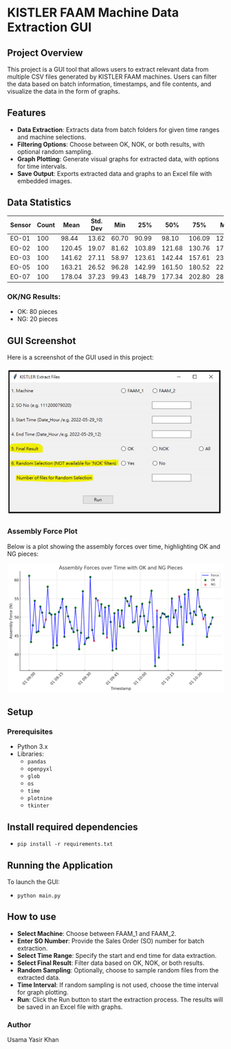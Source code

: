 # KISTLER FAAM Machine Data Extraction GUI

## Project Overview

This project is a GUI tool that allows users to extract relevant data from multiple CSV files generated by KISTLER FAAM machines. Users can filter the data based on batch information, timestamps, and file contents, and visualize the data in the form of graphs.

## Features
- **Data Extraction**: Extracts data from batch folders for given time ranges and machine selections.
- **Filtering Options**: Choose between OK, NOK, or both results, with optional random sampling.
- **Graph Plotting**: Generate visual graphs for extracted data, with options for time intervals.
- **Save Output**: Exports extracted data and graphs to an Excel file with embedded images.

## Data Statistics

| Sensor  | Count | Mean   | Std. Dev | Min    | 25%    | 50%    | 75%    | Max    |
|---------|-------|--------|----------|--------|--------|--------|--------|--------|
| EO-01   | 100   | 98.44  | 13.62    | 60.70  | 90.99  | 98.10  | 106.09 | 127.78 |
| EO-02   | 100   | 120.45 | 19.07    | 81.62  | 103.89 | 121.68 | 130.76 | 174.40 |
| EO-03   | 100   | 141.62 | 27.11    | 58.97  | 123.61 | 142.44 | 157.61 | 236.32 |
| EO-05   | 100   | 163.21 | 26.52    | 96.28  | 142.99 | 161.50 | 180.52 | 225.69 |
| EO-07   | 100   | 178.04 | 37.23    | 99.43  | 148.79 | 177.34 | 202.80 | 287.76 |

### OK/NG Results:
- OK: 80 pieces
- NG: 20 pieces

## GUI Screenshot

Here is a screenshot of the GUI used in this project:

![KISTLER GUI Screenshot](snapshots/kistler_gui_screenshot.png)

### Assembly Force Plot

Below is a plot showing the assembly forces over time, highlighting OK and NG pieces:

![Assembly Force Plot](snapshots/kistler_force_plot.png)


## Setup

### Prerequisites
- Python 3.x
- Libraries:
  - `pandas`
  - `openpyxl`
  - `glob`
  - `os`
  - `time`
  - `plotnine`
  - `tkinter`

## Install required dependencies

- `pip install -r requirements.txt`

## Running the Application
To launch the GUI:
   - `python main.py`

## How to use

- **Select Machine**: Choose between FAAM_1 and FAAM_2.
- **Enter SO Number**: Provide the Sales Order (SO) number for batch extraction.
- **Select Time Range**: Specify the start and end time for data extraction.
- **Select Final Result**: Filter data based on OK, NOK, or both results.
- **Random Sampling**: Optionally, choose to sample random files from the extracted data.
- **Time Interval**: If random sampling is not used, choose the time interval for graph plotting.
- **Run**: Click the Run button to start the extraction process. The results will be saved in an Excel file with graphs.

### Author
Usama Yasir Khan
